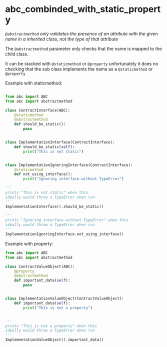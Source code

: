 # abc_combinded_with_static_property

*```@abstractmethod``` only validates the presence of an attribute with the given name in a inherited class, not the type of that attribute* 

The ```@abstractmethod``` parameter only checks that the name is mapped to the child class.

It can be stacked with ```@staticmethod``` or ```@property``` unfortunately it does no checking that the sub class implements the name as a ```@staticmethod``` or ```@property```

Example with staticmethod:

```python

from abc import ABC
from abc import abstractmethod

class ContractInterface(ABC):
    @staticmethod
    @abstractmethod
    def should_be_static():
        pass


class ImplementationInterface(ContractInterface):
    def should_be_static(self):
        print("This is not static")


class ImplementationIgnoringInterface(ContractInterface):
    @staticmethod
    def not_using_interface():
        print("Ignoring interface without TypeError")

'''
prints "This is not static" when this 
ideally would throw a TypeError when run
'''
ImplementationInterface().should_be_static()

'''
prints "Ignoring interface without TypeError" when this 
ideally would throw a TypeError when run
'''
ImplementationIgnoringInterface.not_using_interface()
```




Example with property:

```python
from abc import ABC
from abc import abstractmethod

class ContractValueObject(ABC):
    @property
    @abstractmethod
    def important_data(self):
        pass


class ImplementationValueObject(ContractValueObject):
    def important_data(self):
        print("This is not a property")


'''
prints "This is not a property" when this 
ideally would throw a TypeError when run
'''
ImplementationValueObject().important_data()


```